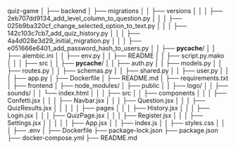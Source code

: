 quiz-game
│
├── backend
│   ├── migrations
│   │   ├── versions
│   │   │   ├── 2eb707dd9134_add_level_column_to_question.py
│   │   │   ├── 025b9ba320cf_change_selected_option_to_text.py
│   │   │   ├── 142c103c7cb7_add_quiz_history.py
│   │   │   ├── 4a4d028e3d29_initial_migration.py
│   │   │   ├── e051666e6401_add_password_hash_to_users.py
│   │   ├── __pycache__/
│   │   ├── alembic.ini
│   │   ├── env.py
│   │   ├── README
│   │   ├── script.py.mako
│   │
│   ├── src
│   │   ├── __pycache__/
│   │   ├── auth.py
│   │   ├── models.py
│   │   ├── routes.py
│   │   ├── schemas.py
│   │   ├── shared.py
│   │   ├── user.py
│   │
│   ├── app.py
│   ├── Dockerfile
│   ├── README.md
│   ├── requirements.txt
│
├── frontend
│   ├── node_modules/
│   ├── public
│   │   ├── logo/
│   │   ├── sounds/
│   │   └── index.html
│   │
│   ├── src
│   │   ├── components
│   │   │   ├── Confetti.jsx
│   │   │   ├── Navbar.jsx
│   │   │   ├── Question.jsx
│   │   │   ├── QuizResults.jsx
│   │   │
│   │   ├── pages
│   │   │   ├── History.jsx
│   │   │   ├── Login.jsx
│   │   │   ├── QuizPage.jsx
│   │   │   ├── Register.jsx
│   │   │   ├── Settings.jsx
│   │   │
│   │   ├── App.jsx
│   │   ├── index.js
│   │   ├── styles.css
│   │
│   ├── .env
│
├── Dockerfile
├── package-lock.json
├── package.json
├── docker-compose.yml
├── README.md
